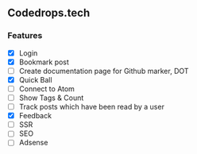 ## Codedrops.tech

### Features
- [x] Login
- [x] Bookmark post
- [ ] Create documentation page for Github marker, DOT
- [x] Quick Ball
- [ ] Connect to Atom
- [ ] Show Tags & Count
- [ ] Track posts which have been read by a user
- [x] Feedback
- [ ] SSR
- [ ] SEO
- [ ] Adsense